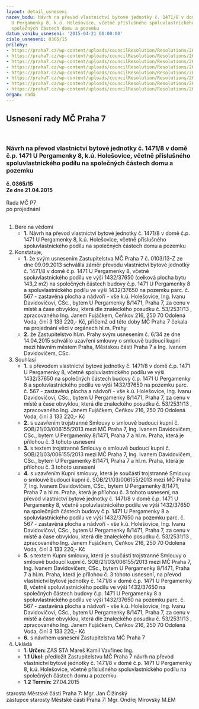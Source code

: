 ```yaml
---
layout: detail_usneseni
nazev_bodu: Návrh na převod vlastnictví bytové jednotky č. 1471/8 v domě č.p. 1471
  U Pergamenky 8, k.ú. Holešovice, včetně příslušného spoluvlastnického podílu na
  společných částech domu a pozemku
datum_vzniku_usneseni: '2015-04-21 00:00:00'
cislo_usneseni: 0365/15
prilohy:
- https://praha7.cz/wp-content/uploads/councilResolution/Resolutions/26483/21-15-priloha_01_davidovic15.doc
- https://praha7.cz/wp-content/uploads/councilResolution/Resolutions/26483/21-15-priloha_02_davidovic15.doc
- https://praha7.cz/wp-content/uploads/councilResolution/Resolutions/26483/21-15-priloha_03_davidovic15.doc
- https://praha7.cz/wp-content/uploads/councilResolution/Resolutions/26483/21-15-priloha_04_davidovic15.pdf
- https://praha7.cz/wp-content/uploads/councilResolution/Resolutions/26483/21-15-priloha_05_davidovic15.pdf
- https://praha7.cz/wp-content/uploads/councilResolution/Resolutions/26483/21-15-priloha_06_davidovic15.pdf
- https://praha7.cz/wp-content/uploads/councilResolution/Resolutions/26483/21-15-priloha_07_davidovic15.pdf
- https://praha7.cz/wp-content/uploads/councilResolution/Resolutions/26483/21-15-priloha_08_davidovic15.doc
organ: rada
---
```

<div id="ucUsn_pList" class="usn">
	<span><h2>Usnesení rady MČ Praha 7 </h2>
<br></span><div class="standBody">
<span><h3>Návrh na převod vlastnictví bytové jednotky č. 1471/8 v domě č.p. 1471 U Pergamenky 8, k.ú. Holešovice, včetně příslušného spoluvlastnického podílu na společných částech domu a pozemku</h3></span><div class="center">
		<strong>č. 0365/15</strong><br>
	</div>
<div class="center">
		<strong>Ze dne 21.04.2015</strong><br><br>
	</div>Rada MČ P7<br> po projednání<br><br><ol>
<li>Bere na vědomí<ul><li>
<strong>1.</strong> Návrh na převod vlastnictví bytové jednotky č. 1471/8 v domě č.p. 1471 U Pergamenky 8, k.ú. Holešovice, včetně příslušného spoluvlastnického podílu na společných částech domu a pozemku</li></ul>
</li>
<li>Konstatuje,<ul>
<li>
<strong>1.</strong> že svým usnesením Zastupitelstva MČ Praha 7 č. 0103/13-Z ze dne 09.09.2013 schválila záměr převodu vlastnictví bytové jednotky č. 1471/8 v domě č.p. 1471 U Pergamenky 8, včetně spoluvlastnického podílu ve výši 1432/37650 (celková plocha bytu 143,2 m2) na společných částech budovy č.p. 1471 U Pergamenky 8 a spoluvlastnického podílu ve výši 1432/37650 na pozemku parc. č. 567 - zastavěná plocha a nádvoří - vše k.ú. Holešovice, Ing. Ivanu Davidovičovi, CSc., bytem U Pergamenky 8/1471, Praha 7, za cenu v místě a čase obvyklou, která dle znaleckého posudku č. 53/2531/13 , zpracovaného Ing. Janem Fujáčkem, Čeňkov 216, 250 70 Odolená Voda, činí 3 133 220,- Kč, přičemž od této doby MČ Praha 7 čekala na projednání věci v orgánech hl.m. Prahy</li>
<li>
<strong>2.</strong> že Zastupitelstvo hl.m. Prahy svým usnesením č. 6/34 ze dne 14.04.2015 schválilo uzavření smlouvy o smlouvě budoucí kupní mezi hlavním městem Praha, Městskou částí Praha 7 a Ing. Ivanem Davidovičem, CSc.</li>
</ul>
</li>
<li>Souhlasí<ul>
<li>
<strong>1.</strong> s převodem vlastnictví bytové jednotky č. 1471/8 v domě č.p. 1471 U Pergamenky 8, včetně spoluvlastnického podílu ve výši 1432/37650  na společných částech budovy č.p. 1471 U Pergamenky 8 a spoluvlastnického podílu ve výši 1432/37650 na pozemku parc. č. 567 - zastavěná plocha a nádvoří - vše k.ú. Holešovice, Ing. Ivanu Davidovičovi, CSc., bytem U Pergamenky 8/1471, Praha 7, za cenu v místě a čase obvyklou, která dle znaleckého posudku č. 53/2531/13 , zpracovaného Ing. Janem Fujáčkem, Čeňkov 216, 250 70 Odolená Voda, činí 3 133 220,- Kč</li>
<li>
<strong>2.</strong> s uzavřením trojstranné Smlouvy o smlouvě budoucí kupní č. SOB/21/03/006155/2013 mezi MČ Praha 7, Ing. Ivanem Davidovičem, CSc., bytem U Pergamenky 8/1471, Praha 7 a hl.m. Praha, která je přílohou č. 3 tohoto usnesení</li>
<li>
<strong>3.</strong> s textem trojstranné Smlouvy o smlouvě budoucí kupní č. SOB/21/03/006155/2013 mezi MČ Praha 7, Ing. Ivanem Davidovičem, CSc., bytem U Pergamenky 8/1471, Praha 7 a hl.m. Praha, která je přílohou č. 3 tohoto usnesení</li>
<li>
<strong>4.</strong> s uzavřením Kupní smlouvy, která je součástí trojstranné Smlouvy o smlouvě budoucí kupní č. SOB/21/03/006155/2013 mezi MČ Praha 7, Ing. Ivanem Davidovičem, CSc., bytem U Pergamenky 8/1471, Praha 7 a hl.m. Praha, která je přílohou č. 3 tohoto usnesení, na převod vlastnictví bytové jednotky č. 1471/8 v domě č.p. 1471 U Pergamenky 8, včetně spoluvlastnického podílu ve výši 1432/37650 na společných částech budovy č.p. 1471 U Pergamenky 8 a spoluvlastnického podílu ve výši 1432/37650 na pozemku parc. č. 567 - zastavěná plocha a nádvoří - vše k.ú. Holešovice, Ing. Ivanu Davidovičovi, CSc., bytem U Pergamenky 8/1471, Praha 7, za cenu v místě a čase obvyklou, která dle znaleckého posudku č. 53/2531/13 , zpracovaného Ing. Janem Fujáčkem, Čeňkov 216, 250 70 Odolená Voda, činí 3 133 220,- Kč</li>
<li>
<strong>5.</strong> s textem Kupní smlouvy, která je součástí trojstranné Smlouvy o smlouvě budoucí kupní č. SOB/21/03/006155/2013 mezi MČ Praha 7, Ing. Ivanem Davidovičem, CSc., bytem U Pergamenky 8/1471, Praha 7 a hl.m. Praha, která je přílohou č. 3 tohoto usnesení, na převod vlastnictví bytové jednotky č. 1471/8 v domě č.p. 1471 U Pergamenky 8, včetně spoluvlastnického podílu ve výši 1432/37650 na společných částech budovy č.p. 1471 U Pergamenky 8 a spoluvlastnického podílu ve výši 1432/37650 na pozemku parc. č. 567 - zastavěná plocha a nádvoří - vše k.ú. Holešovice, Ing. Ivanu Davidovičovi, CSc., bytem U Pergamenky 8/1471, Praha 7, za cenu v místě a čase obvyklou, která dle znaleckého posudku č. 53/2531/13 , zpracovaného Ing. Janem Fujáčkem, Čeňkov 216, 250 70 Odolená Voda, činí 3 133 220,- Kč</li>
<li>
<strong>6.</strong> s návrhem usnesení Zastupitelstva MČ Praha 7            </li>
</ul>
</li>
<li>Ukládá<ul>
<li>
<strong>1. Určen: </strong>ZAS STA Mareš Kamil Vavřinec Ing.</li>
<li>
<strong>1.1 Úkol: </strong>předložit Zastupitelstvu MČ Praha 7 návrh na převod vlastnictví bytové jednotky č. 1471/8 v domě č.p. 1471 U Pergamenky 8, k.ú. Holešovice, včetně příslušného spoluvlastnického podílu na společných částech domu a pozemku</li>
<li>
<strong>1.2 Termín: </strong>27.04.2015</li>
</ul>
</li>
</ol>starosta Městské části Praha 7: Mgr. Jan Čižinský<br>zástupce starosty Městské části Praha 7: Mgr. Ondřej Mirovský M.EM 
</div>
</div>
